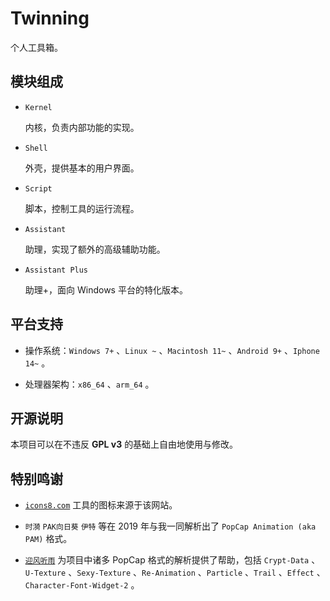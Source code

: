 # Twinning

个人工具箱。

## 模块组成

* `Kernel`
	
	内核，负责内部功能的实现。

* `Shell`
	
	外壳，提供基本的用户界面。

* `Script`
	
	脚本，控制工具的运行流程。

* `Assistant`
	
	助理，实现了额外的高级辅助功能。

* `Assistant Plus`
	
	助理+，面向 Windows 平台的特化版本。

## 平台支持

* 操作系统：`Windows 7+` 、`Linux ~` 、`Macintosh 11~` 、`Android 9+` 、`Iphone 14~` 。

* 处理器架构：`x86_64` 、`arm_64` 。

## 开源说明

本项目可以在不违反 **GPL v3** 的基础上自由地使用与修改。

## 特别鸣谢

* [`icons8.com`](https://icons8.com) 工具的图标来源于该网站。

* `时漪` `PAK向日葵` `伊特` 等在 2019 年与我一同解析出了 `PopCap Animation (aka PAM)` 格式。

* [`迎风听雨`](https://github.com/YingFengTingYu) 为项目中诸多 PopCap 格式的解析提供了帮助，包括 `Crypt-Data` 、`U-Texture` 、`Sexy-Texture` 、`Re-Animation` 、`Particle` 、`Trail` 、`Effect` 、`Character-Font-Widget-2` 。
